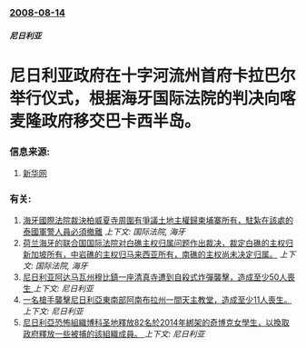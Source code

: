 ### [2008-08-14](/news/2008/08/14/index.md)

##### 尼日利亚
#  尼日利亚政府在十字河流州首府卡拉巴尔举行仪式，根据海牙国际法院的判决向喀麦隆政府移交巴卡西半岛。




### 信息来源:

1. [新华网](http://news.xinhuanet.com/newscenter/2008-08/15/content_9326025.htm)

### 有关:

1. [ 海牙國際法院裁決柏威夏寺周圍有爭議土地主權歸柬埔寨所有，駐紮在該處的泰國軍警人員必須撤離](/news/2013/11/11/海牙國際法院裁決柏威夏寺周圍有爭議土地主權歸柬埔寨所有-駐紮在該處的泰國軍警人員必須撤離.md) _上下文: 国际法院, 海牙_
2. [荷兰海牙的联合国国际法院对白礁主权归属问题作出裁决，裁定白礁的主权归新加坡所有，中岩礁的主权归马来西亚所有，南礁的主权尚未决定归属。](/news/2008/05/23/荷兰海牙的联合国国际法院对白礁主权归属问题作出裁决-裁定白礁的主权归新加坡所有-中岩礁的主权归马来西亚所有-南礁的主权尚.md) _上下文: 国际法院, 海牙_
3. [尼日利亚阿达马瓦州穆比鎮一座清真寺遭到自殺式炸彈襲擊，造成至少50人喪生 ](/news/2017/11/21/尼日利亚阿达马瓦州穆比鎮一座清真寺遭到自殺式炸彈襲擊-造成至少50人喪生.md) _上下文: 尼日利亚_
4. [一名槍手襲擊尼日利亞東南部阿南布拉州一間天主教堂，造成至少11人喪生。 ](/news/2017/08/6/一名槍手襲擊尼日利亞東南部阿南布拉州一間天主教堂-造成至少11人喪生.md) _上下文: 尼日利亚_
5. [尼日利亞恐怖組織博科圣地釋放82名於2014年綁架的奇博克女學生，以換取政府釋放一些被捕的該組織成員。 ](/news/2017/05/6/尼日利亞恐怖組織博科圣地釋放82名於2014年綁架的奇博克女學生-以換取政府釋放一些被捕的該組織成員.md) _上下文: 尼日利亚_
